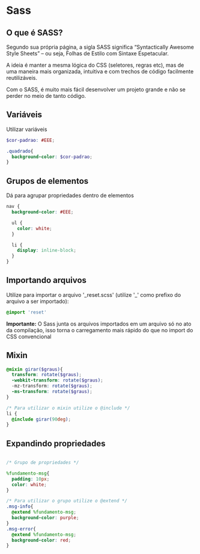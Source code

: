 # Sass

## O que é SASS?

Segundo sua própria página, a sigla SASS significa “Syntactically Awesome Style Sheets” – ou seja, Folhas de Estilo com Sintaxe Espetacular.

A ideia é manter a mesma lógica do CSS (seletores, regras etc), mas de uma maneira mais organizada, intuitiva e com trechos de código facilmente reutilizáveis.

Com o SASS, é muito mais fácil desenvolver um projeto grande e não se perder no meio de tanto código.

## Variáveis

Utilizar variáveis

```scss
$cor-padrao: #EEE;

.quadrado{
  background-color: $cor-padrao;
}
```

## Grupos de elementos

Dá para agrupar propriedades dentro de elementos

```scss
nav {
  background-color: #EEE;

  ul {
    color: white;
  }

  li {
    display: inline-block;
  }
}
```

## Importando arquivos

Utilize para importar o arquivo '_reset.scss' (utilize '\_' como prefixo do arquivo a ser importado):

```scss
@import 'reset'
```

__Importante:__ O Sass junta os arquivos importados em um arquivo só no ato da compilação, isso torna
o carregamento mais rápido do que no import do CSS convencional

## Mixin

```scss
@mixin girar($graus){
  transform: rotate($graus);
  -webkit-transform: rotate($graus);
  -mz-transform: rotate($graus);
  -ms-transform: rotate($graus);
}

/* Para utilizar o mixin utilize o @include */
li {
  @include girar(90deg);
}
```

## Expandindo propriedades

```scss

/* Grupo de propriedades */

%fundamento-msg{
  padding: 10px;
  color: white;
}

/* Para utilizar o grupo utilize o @extend */
.msg-info{
  @extend %fundamento-msg;
  background-color: purple;
}
.msg-error{
  @extend %fundamento-msg;
  background-color: red;
}
```
